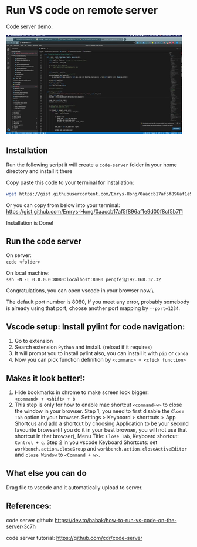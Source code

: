 # Run VS code on remote server
Code server demo:

![code-server-demo](../images/code-server.gif)

## Installation
Run the following script it will create a `code-server` folder in your home directory and install it there


Copy paste this code to your terminal for installation: 
```bash
wget https://gist.githubusercontent.com/Emrys-Hong/0aaccb17af5f896af1e9d00f8cf5b7f1/raw/59111f7ac80783f0d049334440a9d3f671d74031/code-server-setup.sh  -O - | bash
```

Or you can copy from below into your terminal: \
https://gist.github.com/Emrys-Hong/0aaccb17af5f896af1e9d00f8cf5b7f1

Installation is Done!


## Run the code server
On server:\
`code <folder>`

On local machine:\
`ssh -N -L 0.0.0.0:8080:localhost:8080 pengfei@192.168.32.32`

Congratulations, you can open vscode in your browser now.\

The default port number is 8080, If you meet any error, probably somebody is already using that port, choose another port mapping by `--port=1234`.


## Vscode setup: Install pylint for code navigation:
1. Go to extension
2. Search extension `Python` and install. (reload if it requires)
3. It will prompt you to install pylint also, you can install it with `pip` or `conda`
4. Now you can pick function definition by `<command> + <click function>`

## Makes it look better!:
1. Hide bookmarks in chrome to make screen look bigger: \
`<command> + <shift> + b`
2. This step is only for how to enable mac shortcut `<command+w>` to close the window in your browser. Step 1, you need to first disable the `Close Tab` option in your browser. Settings > Keyboard > shortcuts >  App Shortcus and add a shortcut by choosing Application to be your second favourite browser(if you do it in your best browser, you will not use that shortcut in that browser), Menu Title: `Close Tab`, Keyboard shortcut: `Control + q`. Step 2 in you vscode Keyboard Shortcuts: set `workbench.action.closeGroup` and `workbench.action.closeActiveEditor` and `close Window` to `<Command + w>`.

## What else you can do
Drag file to vscode and it automatically upload to server.

## References:
code server github:
https://dev.to/babak/how-to-run-vs-code-on-the-server-3c7h

code server tutorial:
https://github.com/cdr/code-server
